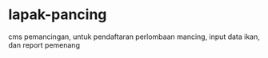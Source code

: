 # lapak-pancing
cms pemancingan, untuk pendaftaran perlombaan mancing, input data ikan, dan report pemenang
